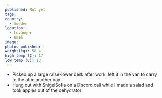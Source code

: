 ```yaml
---
published: Not yet
tags:
country:
  - Sweden
location:
  - Lövånger
  - Umeå 
image:
photos_pubished:
weight(kg): 58.4
high temp (C): 17
low temp (C): 13
---
```

- Picked up a large raise-lower desk after work,  left it in the van to carry to the attic another day
- Hung out with SnigelSofia on a Discord call while I made a salad and took apples out of the dehydrator 